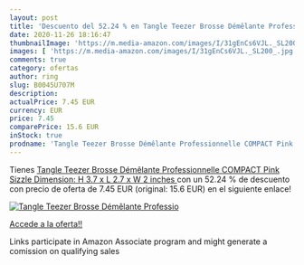 ```yaml
---
layout: post
title: 'Descuento del 52.24 % en Tangle Teezer Brosse Démêlante Professio'
date: 2020-11-26 18:16:47
thumbnailImage: 'https://m.media-amazon.com/images/I/31gEnCs6VJL._SL200_.jpg'
images: [ 'https://m.media-amazon.com/images/I/31gEnCs6VJL._SL200_.jpg' ]
comments: true
category: ofertas
author: ring
slug: B0045U707M
description:
actualPrice: 7.45 EUR
currency: EUR
price: 7.45
comparePrice: 15.6 EUR
inStock: true
prodname: 'Tangle Teezer Brosse Démêlante Professionnelle COMPACT Pink Sizzle  Dimension: H 3.7 x L 2.7 x W 2 inches '
---
```


Tienes [Tangle Teezer Brosse Démêlante Professionnelle COMPACT Pink Sizzle  Dimension: H 3.7 x L 2.7 x W 2 inches ](https://www.amazon.fr/dp/B0045U707M/?tag=tolees0d-21) con un 52.24 % de descuento con precio de oferta de 7.45 EUR (original: 15.6 EUR) en el siguiente enlace!

[![Tangle Teezer Brosse Démêlante Professio](https://m.media-amazon.com/images/I/31gEnCs6VJL._SL200_.jpg)](https://www.amazon.fr/dp/B0045U707M/?tag=tolees0d-21)

[Accede a la oferta!!](https://www.amazon.fr/dp/B0045U707M/?tag=tolees0d-21)

Links participate in Amazon Associate program and might generate a comission on qualifying sales


